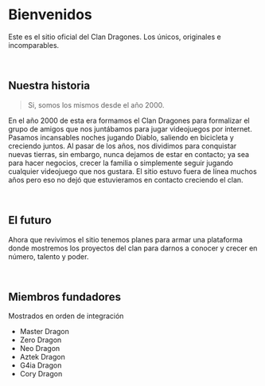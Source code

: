 

# Bienvenidos
Este es el sitio oficial del Clan Dragones. Los únicos, originales e incomparables.

<br/>

## Nuestra historia
> Si, somos los mismos desde el año 2000.

En el año 2000 de esta era formamos el Clan Dragones para formalizar el grupo de amigos que nos juntábamos para jugar videojuegos por internet.
Pasamos incansables noches jugando Diablo, saliendo en bicicleta y creciendo juntos.
Al pasar de los años, nos dividimos para conquistar nuevas tierras, sin embargo, nunca dejamos de estar en contacto; ya sea para hacer negocios, crecer la familia o simplemente seguir jugando cualquier videojuego que nos gustara.
El sitio estuvo fuera de línea muchos años pero eso no dejó que estuvieramos en contacto creciendo el clan.

<br/>

## El futuro
Ahora que revivimos el sitio tenemos planes para armar una plataforma donde mostremos los proyectos del clan para darnos a conocer y crecer en número, talento y poder.

<br/>

## Miembros fundadores
Mostrados en orden de integración
- Master Dragon
- Zero Dragon
- Neo Dragon
- Aztek Dragon
- G4ia Dragon
- Cory Dragon
